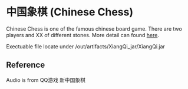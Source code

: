 # 中国象棋 (Chinese Chess)
Chinese Chess is one of the famous chinese board game. There are two players and XX of different stones. More detail can found [here](https://en.wikipedia.org/wiki/Xiangqi).

Exectuable file locate under /out/artifacts/XiangQi_jar/XiangQi.jar

## Reference
Audio is from QQ游戏 新中国象棋

